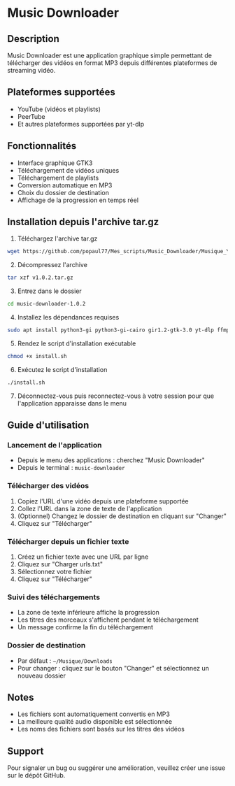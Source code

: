 # Music Downloader

## Description
Music Downloader est une application graphique simple permettant de télécharger des vidéos en format MP3 depuis différentes plateformes de streaming vidéo.

## Plateformes supportées
- YouTube (vidéos et playlists)
- PeerTube
- Et autres plateformes supportées par yt-dlp

## Fonctionnalités
- Interface graphique GTK3
- Téléchargement de vidéos uniques
- Téléchargement de playlists
- Conversion automatique en MP3
- Choix du dossier de destination
- Affichage de la progression en temps réel

## Installation depuis l'archive tar.gz

1. Téléchargez l'archive tar.gz
```bash
wget https://github.com/popaul77/Mes_scripts/Music_Downloader/Musique_Youtube-1.0.2.tar.gz
```

2. Décompressez l'archive
```bash
tar xzf v1.0.2.tar.gz
```

3. Entrez dans le dossier
```bash
cd music-downloader-1.0.2
```

4. Installez les dépendances requises
```bash
sudo apt install python3-gi python3-gi-cairo gir1.2-gtk-3.0 yt-dlp ffmpeg
```

5. Rendez le script d'installation exécutable
```bash
chmod +x install.sh
```

6. Exécutez le script d'installation
```bash
./install.sh
```

7. Déconnectez-vous puis reconnectez-vous à votre session pour que l'application apparaisse dans le menu

## Guide d'utilisation

### Lancement de l'application
- Depuis le menu des applications : cherchez "Music Downloader"
- Depuis le terminal : `music-downloader`

### Télécharger des vidéos
1. Copiez l'URL d'une vidéo depuis une plateforme supportée
2. Collez l'URL dans la zone de texte de l'application
3. (Optionnel) Changez le dossier de destination en cliquant sur "Changer"
4. Cliquez sur "Télécharger"

### Télécharger depuis un fichier texte
1. Créez un fichier texte avec une URL par ligne
2. Cliquez sur "Charger urls.txt"
3. Sélectionnez votre fichier
4. Cliquez sur "Télécharger"

### Suivi des téléchargements
- La zone de texte inférieure affiche la progression
- Les titres des morceaux s'affichent pendant le téléchargement
- Un message confirme la fin du téléchargement

### Dossier de destination
- Par défaut : `~/Musique/Downloads`
- Pour changer : cliquez sur le bouton "Changer" et sélectionnez un nouveau dossier

## Notes
- Les fichiers sont automatiquement convertis en MP3
- La meilleure qualité audio disponible est sélectionnée
- Les noms des fichiers sont basés sur les titres des vidéos

## Support
Pour signaler un bug ou suggérer une amélioration, veuillez créer une issue sur le dépôt GitHub. 


